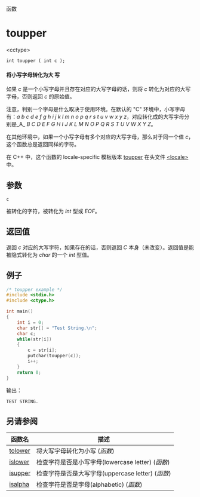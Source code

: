 函数

# toupper

\<cctype\>

`int toupper ( int c );`

#### 将小写字母转化为大 写

如果 _c_ 是一个小写字母并且存在对应的大写字母的话，则将 _c_ 转化为对应的大写字母，否则返回 _c_ 的原始值。

注意，判别一个字母是什么取决于使用环境。在默认的 "C" 环境中，小写字母有：_a_ _b_ _c_ _d_ _e_ _f_ _g_ _h_ _i_ _j_ _k_ _l_ _m_ _n_ _o_ _p_ _q_ _r_ _s_ _t_ _u_ _v_ _w_ _x_ _y_ _z_，对应转化成的大写字母分别是_A_ _B_ _C_ _D_ _E_ _F_ _G_ _H_ _I_ _J_ _K_ _L_ _M_ _N_ _O_ _P_ _Q_ _R_ _S_ _T_ _U_ _V_ _W_ _X_ _Y_ _Z_。

在其他环境中，如果一个小写字母有多个对应的大写字母，那么对于同一个值 _c_，这个函数总是返回同样的字符。

在 C++ 中，这个函数的 locale-specific 模板版本 [toupper](../../Other/locale/toupper.md) 在头文件 [\<locale\>](../../Other/locale/README.md)中。


## 参数

`c`

被转化的字符，被转化为 _int_ 型或 _EOF_。


## 返回值

返回 _c_ 对应的大写字符，如果存在的话，否则返回 _C_ 本身（未改变）。返回值是能被隐式转化为 _char_ 的一个 _int_ 型值。

## 例子

```cpp
/* toupper example */
#include <stdio.h>
#include <ctype.h>

int main()
{
	int i = 0;
	char str[] = "Test String.\n";
	char c;
	while(str[i])
	{
		c = str[i];
		putchar(toupper(c));
		i++;
	}
	return 0;
}
```

输出：  
```
TEST STRING.
```


## 另请参阅

函数名                | 描述
--------------------- | -------------------------------------------------
[tolower](tolower.md) | 将大写字母转化为小写 (_函数_)
[islower](islower.md) | 检查字符是否是小写字母(lowercase letter) (_函数_)
[isupper](isupper.md) | 检查字符是否是大写字母(uppercase letter) (_函数_)
[isalpha](isalpha.md) | 检查字符是否是字母(alphabetic) (_函数_)
